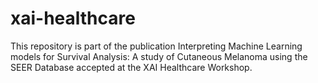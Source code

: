 # xai-healthcare

This repository is part of the publication Interpreting Machine Learning models for Survival Analysis: A study of Cutaneous Melanoma using the SEER Database accepted at the XAI Healthcare Workshop.


